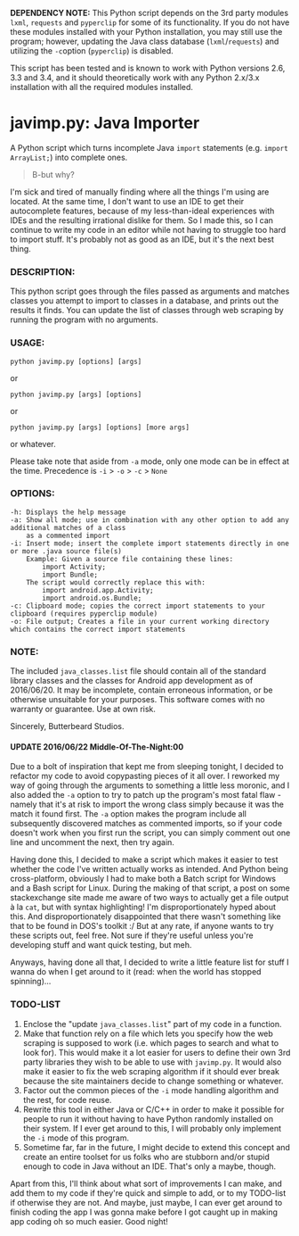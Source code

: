 **DEPENDENCY NOTE:** This Python script depends on the 3rd party modules `lxml`, `requests` and `pyperclip` for some of its functionality. If you do not have these modules installed with your Python installation, you may still use the program; however, updating the Java class database (`lxml`/`requests`) and utilizing the `-c`option (`pyperclip`) is disabled.

This script has been tested and is known to work with Python versions 2.6, 3.3 and 3.4, and it should theoretically work with any Python 2.x/3.x installation with all the required modules installed.

# javimp.py: Java Importer

A Python script which turns incomplete Java `import` statements (e.g. `import ArrayList;`) into complete ones.

> B-but why?

I'm sick and tired of manually finding where all the things I'm using are located. At the same time, I don't want to use an IDE to get their autocomplete features, because of my less-than-ideal experiences with IDEs and the resulting irrational dislike for them. So I made this, so I can continue to write my code in an editor while not having to struggle too hard to import stuff. It's probably not as good as an IDE, but it's the next best thing.

### DESCRIPTION:

This python script goes through the files passed as arguments and matches classes you attempt to import to classes in a database, and prints out the results it finds. You can update the list of classes through web scraping by running the program with no arguments.

### USAGE:

`python javimp.py [options] [args]`

or

`python javimp.py [args] [options]`

or

`python javimp.py [args] [options] [more args]`

or whatever.

Please take note that aside from `-a` mode, only one mode can be in effect at the time. Precedence is `-i` > `-o` > `-c` > `None`

### OPTIONS:

```
-h: Displays the help message
-a: Show all mode; use in combination with any other option to add any additional matches of a class
    as a commented import
-i: Insert mode; insert the complete import statements directly in one or more .java source file(s)
    Example: Given a source file containing these lines:
        import Activity;
        import Bundle;
    The script would correctly replace this with:
        import android.app.Activity;
        import android.os.Bundle;
-c: Clipboard mode; copies the correct import statements to your clipboard (requires pyperclip module)
-o: File output; Creates a file in your current working directory which contains the correct import statements
```

### NOTE:

The included `java_classes.list` file should contain all of the standard library classes and the classes for Android app development as of 2016/06/20. It may be incomplete, contain erroneous information, or be otherwise unsuitable for your purposes. This software comes with no warranty or guarantee. Use at own risk.

Sincerely, Butterbeard Studios.

#### UPDATE 2016/06/22 Middle-Of-The-Night:00

Due to a bolt of inspiration that kept me from sleeping tonight, I decided to refactor my code to avoid copypasting pieces of it all over. I reworked my way of going through the arguments to something a little less moronic, and I also added the `-a` option to try to patch up the program's most fatal flaw - namely that it's at risk to import the wrong class simply because it was the match it found first. The `-a` option makes the program include all subsequently discovered matches as commented imports, so if your code doesn't work when you first run the script, you can simply comment out one line and uncomment the next, then try again.

Having done this, I decided to make a script which makes it easier to test whether the code I've written actually works as intended. And Python being cross-platform, obviously I had to make both a Batch script for Windows and a Bash script for Linux. During the making of that script, a post on some stackexchange site made me aware of two ways to actually get a file output à la `cat`, but with syntax highlighting! I'm disproportionately hyped about this. And disproportionately disappointed that there wasn't something like that to be found in DOS's toolkit :/ But at any rate, if anyone wants to try these scripts out, feel free. Not sure if they're useful unless you're developing stuff and want quick testing, but meh.

Anyways, having done all that, I decided to write a little feature list for stuff I wanna do when I get around to it (read: when the world has stopped spinning)...

### TODO-LIST

1. Enclose the "update `java_classes.list`" part of my code in a function.
2. Make that function rely on a file which lets you specify how the web scraping is supposed to work (i.e. which pages to search and what to look for). This would make it a lot easier for users to define their own 3rd party libraries they wish to be able to use with `javimp.py`. It would also make it easier to fix the web scraping algorithm if it should ever break because the site maintainers decide to change something or whatever.
3. Factor out the common pieces of the `-i` mode handling algorithm and the rest, for code reuse.
4. Rewrite this tool in either Java or C/C++ in order to make it possible for people to run it without having to have Python randomly installed on their system. If I ever get around to this, I will probably only implement the `-i` mode of this program.
5. Sometime far, far in the future, I might decide to extend this concept and create an entire toolset for us folks who are stubborn and/or stupid enough to code in Java without an IDE. That's only a maybe, though.

Apart from this, I'll think about what sort of improvements I can make, and add them to my code if they're quick and simple to add, or to my TODO-list if otherwise they are not. And maybe, just maybe, I can ever get around to finish coding the app I was gonna make before I got caught up in making app coding oh so much easier. Good night!
